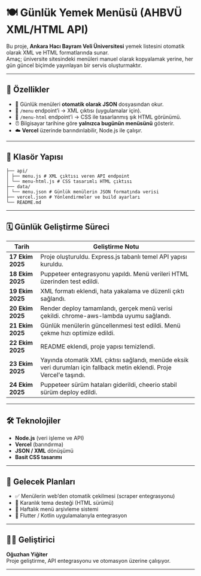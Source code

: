 # 🍽️ Günlük Yemek Menüsü (AHBVÜ XML/HTML API)

Bu proje, **Ankara Hacı Bayram Veli Üniversitesi** yemek listesini otomatik olarak XML ve HTML formatlarında sunar.  
Amaç; üniversite sitesindeki menüleri manuel olarak kopyalamak yerine, her gün güncel biçimde yayınlayan bir servis oluşturmaktır.

---

## 🚀 Özellikler

- 📅 Günlük menüleri **otomatik olarak JSON** dosyasından okur.  
- 🧩 `/menu` endpoint’i → XML çıktısı (uygulamalar için).  
- 💅 `/menu-html` endpoint’i → CSS ile tasarlanmış şık HTML görünümü.  
- ⏰ Bilgisayar tarihine göre **yalnızca bugünün menüsünü** gösterir.  
- ☁️ **Vercel** üzerinde barındırılabilir, Node.js ile çalışır.

---

## 📁 Klasör Yapısı
```
├── api/
│ ├── menu.js # XML çıktısı veren API endpoint
│ └── menu-html.js # CSS tasarımlı HTML çıktısı
├── data/
│ └── menu.json # Günlük menülerin JSON formatında verisi
├── vercel.json # Yönlendirmeler ve build ayarları
└── README.md
```
---

## 🗓️ Günlük Geliştirme Süreci 

| Tarih | Geliştirme Notu |
|-------|-----------------|
|  **17 Ekim 2025**	| Proje oluşturuldu. Express.js tabanlı temel API yapısı kuruldu. |
|  **18 Ekim 2025** |	Puppeteer entegrasyonu yapıldı. Menü verileri HTML üzerinden test edildi. |
|  **19 Ekim 2025** |	XML formatı eklendi, hata yakalama ve düzenli çıktı sağlandı. |
|  **20 Ekim 2025** |	Render deploy tamamlandı, gerçek menü verisi çekildi. chrome-aws-lambda uyumu sağlandı. |
|  **21 Ekim 2025** |	Günlük menülerin güncellenmesi test edildi. Menü çekme hızı optimize edildi.
|  **22 Ekim 2025** |	README eklendi, proje yapısı temizlendi. |
|  **23 Ekim 2025** | Yayında otomatik XML çıktısı sağlandı, menüde eksik veri durumları için fallback metin eklendi. Proje Vercel'e taşındı. |
|  **24 Ekim 2025**	| Puppeteer sürüm hataları giderildi, cheerio stabil sürüm deploy edildi. |

---

## 🛠️ Teknolojiler

- **Node.js** (veri işleme ve API)
- **Vercel** (barındırma)
- **JSON / XML** dönüşümü
- **Basit CSS tasarımı**

---

## 📌 Gelecek Planları

- ✅ Menülerin web’den otomatik çekilmesi (scraper entegrasyonu)
- 🌙 Karanlık tema desteği (HTML sürümü)
- 🔁 Haftalık menü arşivleme sistemi
- 📱 Flutter / Kotlin uygulamalarıyla entegrasyon

---

## 👨‍💻 Geliştirici
**Oğuzhan Yiğiter**  
Proje geliştirme, API entegrasyonu ve otomasyon üzerine çalışıyor.

---
